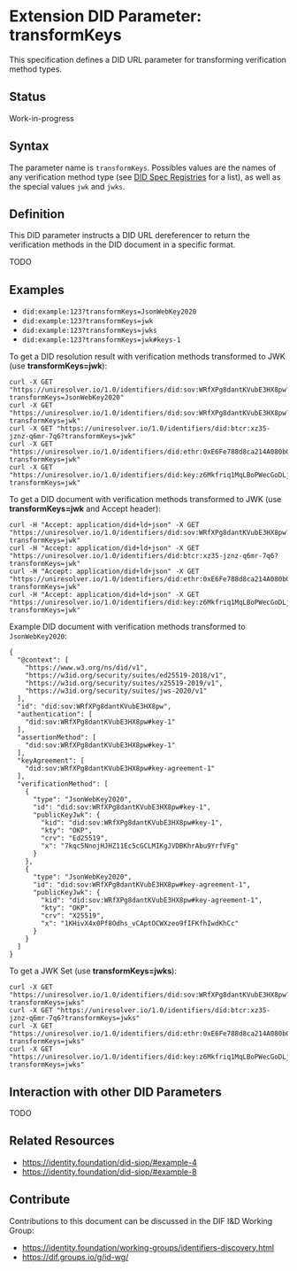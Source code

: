 # Extension DID Parameter: transformKeys

This specification defines a DID URL parameter for transforming verification method types.

## Status

Work-in-progress

## Syntax

The parameter name is `transformKeys`. Possibles values are the names of any verification method type (see [DID Spec Registries](https://w3c.github.io/did-spec-registries/#verification-method-types) for a list), as well as the special values `jwk` and `jwks`.

## Definition

This DID parameter instructs a DID URL dereferencer to return the verification methods in the DID document in
a specific format.

TODO

## Examples

 * `did:example:123?transformKeys=JsonWebKey2020`
 * `did:example:123?transformKeys=jwk`
 * `did:example:123?transformKeys=jwks`
 * `did:example:123?transformKeys=jwk#keys-1`

To get a DID resolution result with verification methods transformed to JWK (use **transformKeys=jwk**):

```
curl -X GET "https://uniresolver.io/1.0/identifiers/did:sov:WRfXPg8dantKVubE3HX8pw?transformKeys=JsonWebKey2020"
curl -X GET "https://uniresolver.io/1.0/identifiers/did:sov:WRfXPg8dantKVubE3HX8pw?transformKeys=jwk"
curl -X GET "https://uniresolver.io/1.0/identifiers/did:btcr:xz35-jznz-q6mr-7q6?transformKeys=jwk"
curl -X GET "https://uniresolver.io/1.0/identifiers/did:ethr:0xE6Fe788d8ca214A080b0f6aC7F48480b2AEfa9a6?transformKeys=jwk"
curl -X GET "https://uniresolver.io/1.0/identifiers/did:key:z6Mkfriq1MqLBoPWecGoDLjguo1sB9brj6wT3qZ5BxkKpuP6?transformKeys=jwk"
```

To get a DID document with verification methods transformed to JWK (use **transformKeys=jwk** and Accept header):

```
curl -H "Accept: application/did+ld+json" -X GET "https://uniresolver.io/1.0/identifiers/did:sov:WRfXPg8dantKVubE3HX8pw?transformKeys=jwk"
curl -H "Accept: application/did+ld+json" -X GET "https://uniresolver.io/1.0/identifiers/did:btcr:xz35-jznz-q6mr-7q6?transformKeys=jwk"
curl -H "Accept: application/did+ld+json" -X GET "https://uniresolver.io/1.0/identifiers/did:ethr:0xE6Fe788d8ca214A080b0f6aC7F48480b2AEfa9a6?transformKeys=jwk"
curl -H "Accept: application/did+ld+json" -X GET "https://uniresolver.io/1.0/identifiers/did:key:z6Mkfriq1MqLBoPWecGoDLjguo1sB9brj6wT3qZ5BxkKpuP6?transformKeys=jwk"
```

Example DID document with verification methods transformed to `JsonWebKey2020`:

```
{
  "@context": [
    "https://www.w3.org/ns/did/v1",
    "https://w3id.org/security/suites/ed25519-2018/v1",
    "https://w3id.org/security/suites/x25519-2019/v1",
    "https://w3id.org/security/suites/jws-2020/v1"
  ],
  "id": "did:sov:WRfXPg8dantKVubE3HX8pw",
  "authentication": [
    "did:sov:WRfXPg8dantKVubE3HX8pw#key-1"
  ],
  "assertionMethod": [
    "did:sov:WRfXPg8dantKVubE3HX8pw#key-1"
  ],
  "keyAgreement": [
    "did:sov:WRfXPg8dantKVubE3HX8pw#key-agreement-1"
  ],
  "verificationMethod": [
    {
      "type": "JsonWebKey2020",
      "id": "did:sov:WRfXPg8dantKVubE3HX8pw#key-1",
      "publicKeyJwk": {
        "kid": "did:sov:WRfXPg8dantKVubE3HX8pw#key-1",
        "kty": "OKP",
        "crv": "Ed25519",
        "x": "7kqc5NnojHJHZ11Ec5cGCLMIKgJVDBKhrAbu9YrfVFg"
      }
    },
    {
      "type": "JsonWebKey2020",
      "id": "did:sov:WRfXPg8dantKVubE3HX8pw#key-agreement-1",
      "publicKeyJwk": {
        "kid": "did:sov:WRfXPg8dantKVubE3HX8pw#key-agreement-1",
        "kty": "OKP",
        "crv": "X25519",
        "x": "1KHivX4x0Pf8Odhs_vCAptOCWXzeo9fIFKfhIwdKhCc"
      }
    }
  ]
}
```

To get a JWK Set (use **transformKeys=jwks**):

```
curl -X GET "https://uniresolver.io/1.0/identifiers/did:sov:WRfXPg8dantKVubE3HX8pw?transformKeys=jwks"
curl -X GET "https://uniresolver.io/1.0/identifiers/did:btcr:xz35-jznz-q6mr-7q6?transformKeys=jwks"
curl -X GET "https://uniresolver.io/1.0/identifiers/did:ethr:0xE6Fe788d8ca214A080b0f6aC7F48480b2AEfa9a6?transformKeys=jwks"
curl -X GET "https://uniresolver.io/1.0/identifiers/did:key:z6Mkfriq1MqLBoPWecGoDLjguo1sB9brj6wT3qZ5BxkKpuP6?transformKeys=jwks"
```

## Interaction with other DID Parameters

TODO

## Related Resources

 * https://identity.foundation/did-siop/#example-4
 * https://identity.foundation/did-siop/#example-8

## Contribute

Contributions to this document can be discussed in the DIF I&D Working Group:

 * https://identity.foundation/working-groups/identifiers-discovery.html
 * https://dif.groups.io/g/id-wg/

